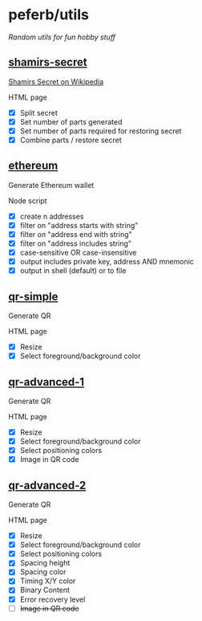 # peferb/utils
_Random utils for fun hobby stuff_

## [shamirs-secret](https://github.com/peferb/utils/tree/main/shamirs-secret)
[Shamirs Secret on Wikipedia](https://en.wikipedia.org/wiki/Shamir%27s_secret_sharing)

HTML page
- [X] Split secret
- [X] Set number of parts generated 
- [X] Set number of parts required for restoring secret 
- [X] Combine parts / restore secret

## [ethereum](https://github.com/peferb/utils/tree/main/ethereum)
Generate Ethereum wallet

Node script 
- [X] create n addresses
- [X] filter on "address starts with string"
- [X] filter on "address end with string"
- [X] filter on "address includes string"
- [X] case-sensitive OR case-insensitive 
- [X] output includes private key, address AND mnemonic 
- [X] output in shell (default) or to file 

## [qr-simple](https://github.com/peferb/utils/tree/main/qr-simple)
Generate QR

HTML page
- [X] Resize
- [X] Select foreground/background color

## [qr-advanced-1](https://github.com/peferb/utils/tree/main/qr-advanced-1)
Generate QR

HTML page
- [X] Resize
- [X] Select foreground/background color
- [X] Select positioning colors
- [X] Image in QR code

## [qr-advanced-2](https://github.com/peferb/utils/tree/main/qr-advanced-2)
Generate QR

HTML page
- [X] Resize
- [X] Select foreground/background color
- [X] Select positioning colors
- [X] Spacing height
- [X] Spacing color
- [X] Timing X/Y color
- [X] Binary Content
- [X] Error recovery level
- [ ] 	~~Image in QR code~~
